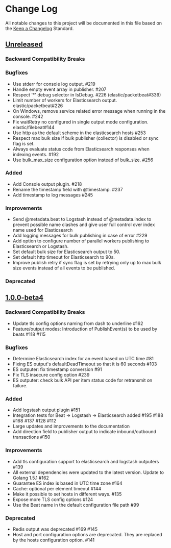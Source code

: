 # Change Log
All notable changes to this project will be documented in this file based on the
[Keep a Changelog](http://keepachangelog.com/) Standard.

## [Unreleased](https://github.com/elastic/libbeat/compare/1.0.0-beta4...HEAD)

### Backward Compatibility Breaks

### Bugfixes
- Use stderr for console log output. #219
- Handle empty event array in publisher. #207
- Respect '*' debug selector in IsDebug. #226 (elastic/packetbeat#339)
- Limit number of workers for Elasticsearch output. elastic/packetbeat#226
- On Windows, remove service related error message when running in the console. #242
- Fix waitRetry no configured in single output mode configuration. elastic/filebeat#144
- Use http as the default scheme in the elasticsearch hosts #253
- Respect max bulk size if bulk publisher (collector) is disabled or sync flag is set.
- Always evaluate status code from Elasticsearch responses when indexing events. #192
- Use bulk_max_size configuration option instead of bulk_size. #256

### Added
- Add Console output plugin. #218
- Rename the timestamp field with @timestamp. #237
- Add timestamp to log messages #245

### Improvements
- Send @metadata.beat to Logstash instead of @metadata.index to prevent
  possible name clashes and give user full control over index name used for
  Elasticsearch
- Add logging messages for bulk publishing in case of error #229
- Add option to configure number of parallel workers publishing to Elasticsearch
  or Logstash.
- Set default bulk size for Elasticsearch output to 50.
- Set default http timeout for Elasticsearch to 90s.
- Improve publish retry if sync flag is set by retrying only up to max bulk size
  events instead of all events to be published.

### Deprecated


## [1.0.0-beta4](https://github.com/elastic/libbeat/compare/1.0.0-beta3...1.0.0-beta4)

### Backward Compatibility Breaks
- Update tls config options naming from dash to underline #162
- Feature/output modes: Introduction of PublishEvent(s) to be used by beats #118 #115

### Bugfixes
- Determine Elasticsearch index for an event based on UTC time #81
- Fixing ES output's defaultDeadTimeout so that it is 60 seconds #103
- ES outputer: fix timestamp conversion #91
- Fix TLS insecure config option #239
- ES outputer: check bulk API per item status code for retransmit on failure.

### Added
- Add logstash output plugin #151
- Integration tests for Beat -> Logstash -> Elasticsearch added #195 #188 #168 #137 #128 #112
- Large updates and improvements to the documentation
- Add direction field to publisher output to indicate inbound/outbound transactions #150

### Improvements
- Add tls configuration support to elasticsearch and logstash outputers #139
- All external dependencies were updated to the latest version. Update to Golang 1.5.1 #162
- Guarantee ES index is based in UTC time zone #164
- Cache: optional per element timeout #144
- Make it possible to set hosts in different ways. #135
- Expose more TLS config options #124
- Use the Beat name in the default configuration file path #99

### Deprecated
- Redis output was deprecated #169 #145
- Host and port configuration options are deprecated. They are replaced by the hosts
 configuration option. #141
